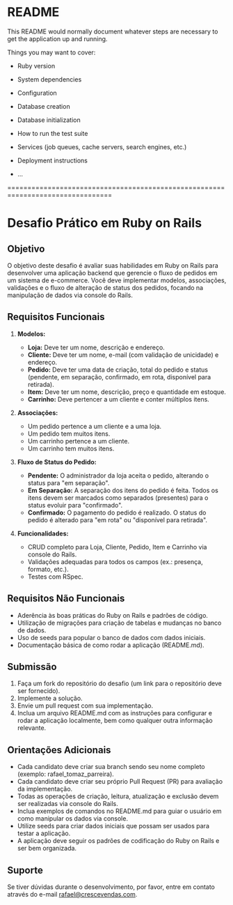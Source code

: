 # README

This README would normally document whatever steps are necessary to get the
application up and running.

Things you may want to cover:

* Ruby version

* System dependencies

* Configuration

* Database creation

* Database initialization

* How to run the test suite

* Services (job queues, cache servers, search engines, etc.)

* Deployment instructions

* ...

================================================================================

# Desafio Prático em Ruby on Rails

## Objetivo
O objetivo deste desafio é avaliar suas habilidades em Ruby on Rails para desenvolver uma aplicação backend que gerencie o fluxo de pedidos em um sistema de e-commerce. Você deve implementar modelos, associações, validações e o fluxo de alteração de status dos pedidos, focando na manipulação de dados via console do Rails.

## Requisitos Funcionais
1. **Modelos:**
   - **Loja:** Deve ter um nome, descrição e endereço.
   - **Cliente:** Deve ter um nome, e-mail (com validação de unicidade) e endereço.
   - **Pedido:** Deve ter uma data de criação, total do pedido e status (pendente, em separação, confirmado, em rota, disponível para retirada).
   - **Item:** Deve ter um nome, descrição, preço e quantidade em estoque.
   - **Carrinho:** Deve pertencer a um cliente e conter múltiplos itens.

2. **Associações:**
   - Um pedido pertence a um cliente e a uma loja.
   - Um pedido tem muitos itens.
   - Um carrinho pertence a um cliente.
   - Um carrinho tem muitos itens.

3. **Fluxo de Status do Pedido:**
   - **Pendente:** O administrador da loja aceita o pedido, alterando o status para "em separação".
   - **Em Separação:** A separação dos itens do pedido é feita. Todos os itens devem ser marcados como separados (presentes) para o status evoluir para "confirmado".
   - **Confirmado:** O pagamento do pedido é realizado. O status do pedido é alterado para "em rota" ou "disponível para retirada".

4. **Funcionalidades:**
   - CRUD completo para Loja, Cliente, Pedido, Item e Carrinho via console do Rails.
   - Validações adequadas para todos os campos (ex.: presença, formato, etc.).
   - Testes com RSpec.

## Requisitos Não Funcionais
- Aderência às boas práticas do Ruby on Rails e padrões de código.
- Utilização de migrações para criação de tabelas e mudanças no banco de dados.
- Uso de seeds para popular o banco de dados com dados iniciais.
- Documentação básica de como rodar a aplicação (README.md).

## Submissão
1. Faça um fork do repositório do desafio (um link para o repositório deve ser fornecido).
2. Implemente a solução.
3. Envie um pull request com sua implementação.
4. Inclua um arquivo README.md com as instruções para configurar e rodar a aplicação localmente, bem como qualquer outra informação relevante.

## Orientações Adicionais
- Cada candidato deve criar sua branch sendo seu nome completo (exemplo: rafael_tomaz_parreira).
- Cada candidato deve criar seu próprio Pull Request (PR) para avaliação da implementação.
- Todas as operações de criação, leitura, atualização e exclusão devem ser realizadas via console do Rails.
- Inclua exemplos de comandos no README.md para guiar o usuário em como manipular os dados via console.
- Utilize seeds para criar dados iniciais que possam ser usados para testar a aplicação.
- A aplicação deve seguir os padrões de codificação do Ruby on Rails e ser bem organizada.

## Suporte
Se tiver dúvidas durante o desenvolvimento, por favor, entre em contato através do e-mail [rafael@crescevendas.com](mailto:rafael@crescevendas.com).
